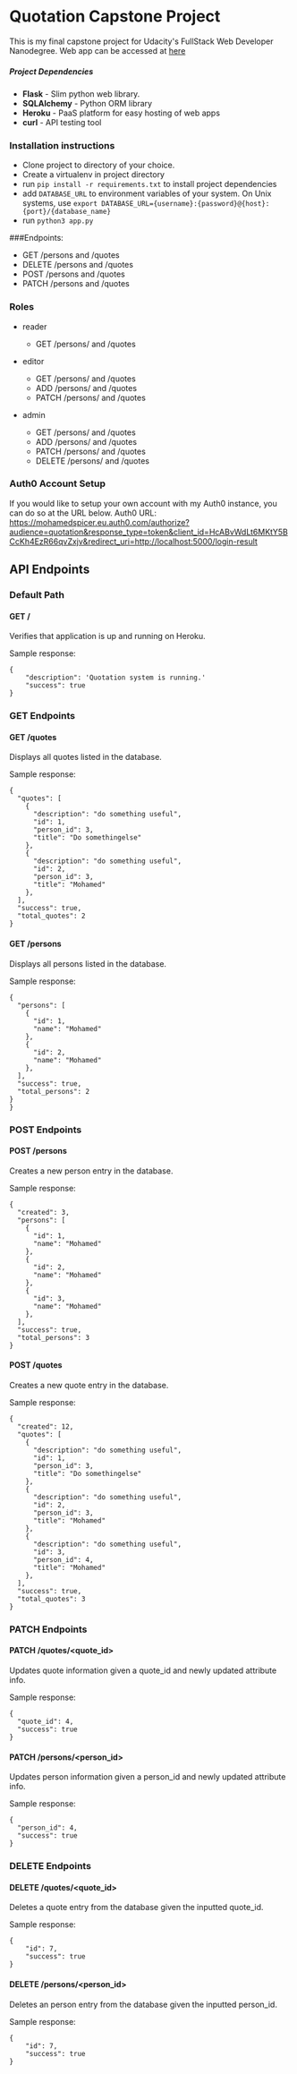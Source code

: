 # Quotation Capstone Project

This is my final capstone project for Udacity's FullStack Web Developer Nanodegree.
Web app can be accessed at [here](https://quotation-m.herokuapp.com/)

##### Project Dependencies
* __Flask__ - Slim python web library.
* __SQLAlchemy__ - Python ORM library
* __Heroku__ - PaaS platform for easy hosting of web apps
* __curl__ - API testing tool

### Installation instructions
* Clone project to directory of your choice.
* Create a virtualenv in project directory 
* run ```pip install -r requirements.txt``` to install project dependencies
* add ```DATABASE_URL``` to environment variables of your system. 
On Unix systems, use ```export DATABASE_URL={username}:{password}@{host}:{port}/{database_name}```
* run ```python3 app.py```


###Endpoints:
* GET /persons and /quotes
* DELETE /persons and /quotes
* POST /persons and /quotes
* PATCH /persons and /quotes

### Roles
* reader
    * GET /persons/ and /quotes

* editor
    * GET /persons/ and /quotes
    * ADD /persons/ and /quotes
    * PATCH /persons/ and /quotes
    
* admin
    * GET /persons/ and /quotes
    * ADD /persons/ and /quotes
    * PATCH /persons/ and /quotes
    * DELETE /persons/ and /quotes

### Auth0 Account Setup
If you would like to setup your own account with my Auth0 instance, you can do so at the URL below.
Auth0 URL: https://mohamedspicer.eu.auth0.com/authorize?audience=quotation&response_type=token&client_id=HcABvWdLt6MKtY5BCcKh4EzR66qvZxjv&redirect_uri=http://localhost:5000/login-result


## API Endpoints

### Default Path

#### GET /
Verifies that application is up and running on Heroku.

Sample response:
```
{
    "description": 'Quotation system is running.'
    "success": true
}
```

### GET Endpoints

#### GET /quotes
Displays all quotes listed in the database.

Sample response:
```
{
  "quotes": [
    {
      "description": "do something useful",
      "id": 1,
      "person_id": 3,
      "title": "Do somethingelse"
    },
    {
      "description": "do something useful",
      "id": 2,
      "person_id": 3,
      "title": "Mohamed"
    },
  ],
  "success": true,
  "total_quotes": 2
}
```

#### GET /persons
Displays all persons listed in the database.

Sample response:
```
{
  "persons": [
    {
      "id": 1,
      "name": "Mohamed"
    },
    {
      "id": 2,
      "name": "Mohamed"
    },
  ],
  "success": true,
  "total_persons": 2
}
}
```

### POST Endpoints

#### POST /persons
Creates a new person entry in the database.

Sample response:
```
{
  "created": 3,
  "persons": [
    {
      "id": 1,
      "name": "Mohamed"
    },
    {
      "id": 2,
      "name": "Mohamed"
    },
    {
      "id": 3,
      "name": "Mohamed"
    },
  ],
  "success": true,
  "total_persons": 3
}
```

#### POST /quotes
Creates a new quote entry in the database.

Sample response:
```
{
  "created": 12,
  "quotes": [
    {
      "description": "do something useful",
      "id": 1,
      "person_id": 3,
      "title": "Do somethingelse"
    },
    {
      "description": "do something useful",
      "id": 2,
      "person_id": 3,
      "title": "Mohamed"
    },
    {
      "description": "do something useful",
      "id": 3,
      "person_id": 4,
      "title": "Mohamed"
    },
  ],
  "success": true,
  "total_quotes": 3
}
```

### PATCH Endpoints

#### PATCH /quotes/<quote_id>
Updates quote information given a quote_id and newly updated attribute info.

Sample response:
```
{
  "quote_id": 4,
  "success": true
}
```

#### PATCH /persons/<person_id>
Updates person information given a person_id and newly updated attribute info.

Sample response:
```
{
  "person_id": 4,
  "success": true
}
```

### DELETE Endpoints

#### DELETE /quotes/<quote_id>
Deletes a quote entry from the database given the inputted quote_id.

Sample response:
```
{
    "id": 7,
    "success": true
}
```

#### DELETE /persons/<person_id>
Deletes an person entry from the database given the inputted person_id.

Sample response:
```
{
    "id": 7,
    "success": true
}
```
